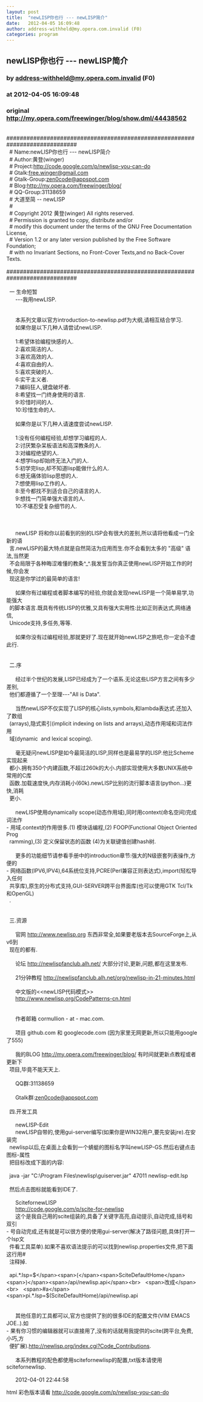 ```yaml
---
layout: post
title:  "newLISP你也行 --- newLISP简介"
date:   2012-04-05 16:09:48
author: address-withheld@my.opera.com.invalid (F0)
categories: program
---
```


## newLISP你也行 --- newLISP简介
### by address-withheld@my.opera.com.invalid (F0)
### at 2012-04-05 16:09:48
### original <http://my.opera.com/freewinger/blog/show.dml/44438562>

<span>  <span>#############################################################################</span><br>
  <span># </span><span>Name:newLISP你也行</span><span> </span><span>---</span><span> </span><span>newLISP简介</span><br>
  <span># </span><span>Author:黄登</span><span>(</span><span>winger</span><span>)</span><br>
  <span># </span><span>Project:http://code.google.com/p/newlisp-you-can-do</span><br>
  <span># </span><span>Gtalk:free.winger@gmail.com</span><br>
  <span># </span><span>Gtalk-Group:zen0code@appspot.com</span><br>
  <span># </span><span>Blog:http://my.opera.com/freewinger/blog/</span><br>
  <span># </span><span>QQ-Group:31138659</span><br>
  <span># 大道至简 </span><span>--</span><span> </span><span>newLISP</span><br>
  <span>#</span><br>
  <span># </span><span>Copyright</span><span> </span><span>2012</span><span> 黄登</span><span>(</span><span>winger</span><span>)</span><span> </span><span>All</span><span> </span><span>rights</span><span> </span><span>reserved.</span><br>
  <span># </span><span>Permission</span><span> </span><span>is</span><span> </span><span>granted</span><span> </span><span>to</span><span> </span><span>copy,</span><span> </span><span>distribute</span><span> </span><span>and/or</span><br>
  <span># </span><span>modify</span><span> </span><span>this</span><span> </span><span>document</span><span> </span><span>under</span><span> </span><span>the</span><span> </span><span>terms</span><span> </span><span>of</span><span> </span><span>the</span><span> </span><span>GNU</span><span> </span><span>Free</span><span> </span><span>Documentation</span><span> </span><span>License,</span><br>
  <span># </span><span>Version</span><span> </span><span>1.2</span><span> </span><span>or</span><span> </span><span>any</span><span> </span><span>later</span><span> </span><span>version</span><span> </span><span>published</span><span> </span><span>by</span><span> </span><span>the</span><span> </span><span>Free</span><span> </span><span>Software</span><span> </span><span>Foundation</span><span>;</span><br>
  <span># </span><span>with</span><span> </span><span>no</span><span> </span><span>Invariant</span><span> </span><span>Sections,</span><span> </span><span>no</span><span> </span><span>Front-Cover</span><span> </span><span>Texts,and</span><span> </span><span>no</span><span> </span><span>Back-Cover</span><span> </span><span>Texts.</span><br>
  <span>#############################################################################</span><br>
  <br>
  <span>一 生命短暂</span><br>
  <span>    </span><span>---我用newLISP.</span><br>
  <br>
  <br>
  <span>    本系列文章以官方</span><span>introduction-to-newlisp.pdf为大纲,请相互结合学习.</span><br>
  <span>    如果你是以下几种人请尝试</span><span>newLISP.</span><br>
  <br>
  <span>    </span><span>1:希望体验编程快感的人.</span><br>
  <span>    </span><span>2:喜欢简洁的人.</span><br>
  <span>    </span><span>3:喜欢高效的人.</span><br>
  <span>    </span><span>4:喜欢自由的人.</span><br>
  <span>    </span><span>5:喜欢突破的人.</span><br>
  <span>    </span><span>6:实干主义者.</span><br>
  <span>    </span><span>7:编码狂人,键盘破坏者.</span><br>
  <span>    </span><span>8:希望找一门终身使用的语言.</span><br>
  <span>    </span><span>9:珍惜时间的人.</span><br>
  <span>    </span><span>10:珍惜生命的人.</span><br>
  <br>
  <span>    如果你是以下几种人请速度尝试</span><span>newLISP.</span><br>
  <br>
  <span>    </span><span>1:没有任何编程经验,却想学习编程的人.</span><br>
  <span>    </span><span>2:讨厌繁杂呆板语法和高深教条的人.</span><br>
  <span>    </span><span>3:对编程绝望的人.</span><br>
  <span>    </span><span>4:想学lisp却始终无法入门的人.</span><br>
  <span>    </span><span>5:初学完lisp,却不知道lisp能做什么的人.</span><br>
  <span>    </span><span>6:想无痛体验lisp思想的人.</span><br>
  <span>    </span><span>7:想使用lisp工作的人.</span><br>
  <span>    </span><span>8:至今都找不到适合自己的语言的人.</span><br>
  <span>    </span><span>9:想找一门简单强大语言的人.</span><br>
  <span>    </span><span>10:不堪忍受复杂细节的人.</span><br>
  <br>
  <br>
  <br>
  <span>    </span><span>newLISP</span><span> 将和你以前看到的别的</span><span>LISP会有很大的差别,所以请将他看成一门全新的语</span><br>
  <span>言</span><span>.newLISP的最大特点就是自然简洁为应用而生.你不会看到太多的</span><span> </span><span>&quot;高级&quot;</span><span> 语法</span><span>,当然更</span><br>
  <span>不会局限于各种晦涩难懂的教条</span><span>^_^.我发誓当你真正使用newLISP开始工作的时候,你会发</span><br>
  <span>现这是你学过的最简单的语言</span><span>!</span><br>
  <br>
  <span>    如果你有过编程或者脚本编写的经验</span><span>,你就会发现newLISP是一个简单易学,功能强大</span><br>
  <span>的脚本语言</span><span>.既具有传统LISP的优雅,又具有强大实用性:比如正则表达式,网络通信,</span><br>
  <span>Unicode支持,多任务,等等.</span><br>
  <br>
  <span>    如果你没有过编程经验</span><span>,那就更好了.现在就开始newLISP之旅吧,你一定会不虚此行.</span><br>
  <br>
  <br>
  <span>二</span><span>.序</span><br>
  <br>
  <span>    经过半个世纪的发展</span><span>,LISP已经成为了一个语系.无论这些LISP方言之间有多少差别,</span><br>
  <span>他们都遵循了一个至理</span><span>---</span><span>&quot;</span><span>All</span><span> </span><span>is</span><span> </span><span>Data</span><span>&quot;</span><span>.</span><br>
  <br>
  <span>    当然</span><span>newLISP不仅实现了LISP的核心lists,symbols,和lambda表达式.还加入了数组</span><br>
  <span>(</span><span>arrays</span><span>)</span><span>,隐式索引</span><span>(</span><span>implicit</span><span> </span><span>indexing</span><span> </span><span>on</span><span> </span><span>lists</span><span> </span><span>and</span><span> </span><span>arrays</span><span>)</span><span>,动态作用域和词法作用</span><br>
  <span>域</span><span>(</span><span>dynamic</span><span>  </span><span>and</span><span> </span><span>lexical</span><span> </span><span>scoping</span><span>)</span><span>.</span><br>
  <br>
  <span>    毫无疑问</span><span>newLISP是如今最简洁的LISP,同样也是最易学的LISP.他比Scheme实现起来</span><br>
  <span>都小</span><span>.拥有350个内建函数,不超过260k的大小.内部实现使用大多数UNIX系统中常用的C库</span><br>
  <span>函数</span><span>.加载速度快,内存消耗小</span><span>(</span><span>60k</span><span>)</span><span>.newLISP比别的流行脚本语言</span><span>(</span><span>python...</span><span>)</span><span>更快</span><span>,消耗</span><br>
  <span>更小</span><span>.</span><br>
  <br>
  <span>    </span><span>newLISP使用dynamically</span><span> </span><span>scope</span><span>(</span><span>动态作用域</span><span>)</span><span>,同时用context</span><span>(</span><span>命名空间</span><span>)</span><span>完成词法作</span><br>
<span><span>- </span><span>用域</span><span>.context的作用很多.</span><span>(</span><span>1</span><span>)</span><span> 模块话编程</span><span>,</span><span>(</span><span>2</span><span>)</span><span> </span><span>FOOP</span><span>(</span><span>Functional</span><span> </span><span>Object</span><span> </span><span>Oriented</span><span> </span><span>Prog</span></span><br>
<span>  <span>ramming</span><span>)</span><span>,</span><span>(</span><span>3</span><span>)</span><span> 定义保留状态的函数 </span><span>(</span><span>4</span><span>)</span><span>为关联键值创建</span><span>hash树.</span><br></span>
  <br>
  <span>    更多的功能细节请参看手册中的</span><span>introduction章节:强大的N级嵌套列表操作,方便的</span><br>
<span><span>- </span><span>网络函数</span><span>(</span><span>IPV6,IPV4</span><span>)</span><span>,64系统位支持,PCRE</span><span>(</span><span>Perl兼容正则表达式</span><span>)</span><span>,import</span><span>(</span><span>轻松导入任何</span></span><br>
<span>  <span>共享库</span><span>)</span><span>,原生的分布式支持,GUI-SERVER跨平台界面库</span><span>(</span><span>也可以使用</span><span>GTK</span><span> </span><span>Tcl/Tk</span><span> 和</span><span>OpenGL</span><span>)</span><br></span>
  <span>.</span><br>
  <br>
  <br>
  <span>三</span><span>.资源</span><br>
  <br>
  <span>    官网 </span><span><a href="http://www.newlisp.org">http://www.newlisp.org</a></span><span> 东西非常全</span><span>,如果要老版本去SourceForge上,从v6到</span><br>
  <span>现在的都有</span><span>.</span><br>
  <br>
  <span>    论坛 </span><span><a href="http://newlispfanclub.alh.net/">http://newlispfanclub.alh.net/</a></span><span> 大部分讨论</span><span>,更新,问题,都在这里发布.</span><br>
  <br>
  <span>    </span><span>21分钟教程</span><span> </span><span><a href="http://newlispfanclub.alh.net/org/newlisp-in-21-minutes.html">http://newlispfanclub.alh.net/org/newlisp-in-21-minutes.html</a></span><br>
  <br>
  <span>    中文版的</span><span>&lt;&lt;newLISP代码模式&gt;&gt;</span><br>
  <span>    </span><span><a href="http://www.newlisp.org/CodePatterns-cn.html">http://www.newlisp.org/CodePatterns-cn.html</a></span><span> </span><br>
  <br>
  <br>
  <span>    作者邮箱 </span><span>cormullion</span><span> </span><span>-</span><span> </span><span>at</span><span> </span><span>-</span><span> </span><span>mac.com.</span><br>
  <br>
  <span>    项目 </span><span>github.com</span><span> 和 </span><span>googlecode.com</span><span> </span><span>(</span><span>因为家里无网更新</span><span>,所以只能用google了555</span><span>)</span><br>
  <br>
  <span>    我的</span><span>BLOG</span><span> </span><span><a href="http://my.opera.com/freewinger/blog/">http://my.opera.com/freewinger/blog/</a></span><span> 有时间就更新点教程或者更新下</span><br>
  <span>项目</span><span>,毕竟不能天天上.</span><br>
  <br>
  <span>    </span><span>QQ群:31138659</span><br>
  <br>
  <span>    </span><span>Gtalk群:zen0code@appspot.com</span><br>
  <br>
  <span>四</span><span>.开发工具</span><br>
  <br>
  <span>    </span><span>newLISP-Edit</span><br>
  <span>    </span><span>newLISP自带的,使用gui-server编写</span><span>(</span><span>如果你是</span><span>WIN32用户,要先安装jre</span><span>)</span><span>.在安装完</span><br>
  <span>newlisp以后,在桌面上会看到一个蜻蜓的图标名字叫newLISP-GS.然后右键点击图标-属性</span><br>
  <span>把目标改成下面的内容</span><span>:</span><br>
  <br>
  <span>java</span><span> </span><span>-jar</span><span> </span><span>&quot;C:\Program Files\newlisp\guiserver.jar&quot;</span><span> </span><span>47011</span><span> </span><span>newlisp-edit.lsp</span><br>
  <br>
  <span>然后点击图标就能看到</span><span>IDE了.</span><br>
  <br>
  <span>    </span><span>ScitefornewLISP</span><br>
  <span>    </span><span><a href="http://code.google.com/p/scite-for-newlisp">http://code.google.com/p/scite-for-newlisp</a></span><br>
  <span>    这个是我自己用的</span><span>scite组装的,具备了关键字高亮,自动提示,自动完成,括号和双引</span><br>
<span><span>- </span><span>号自动完成</span><span>,还有就是可以很方便的使用gui-server</span><span>(</span><span>解决了路径问题</span><span>,具体打开一个lsp文</span></span><br>
<span>  <span>件看工具菜单</span><span>)</span><span>.如果不喜欢语法提示的可以找到newlisp.properties文件,把下面这行用#</span><br></span>
  <span>注释掉</span><span>.</span><br>
  <br>
  <span>api.*.lsp=$</span><span>(</span><span>SciteDefaultHome</span><span>)</span><span>/api/newlisp.api</span><br>
  <span>改成</span><br>
  <span>#a</span><span>pi.*.lsp=$</span><span>(</span><span>SciteDefaultHome</span><span>)</span><span>/api/newlisp.api</span><br>
  <br>
  <br>
  <span>    其他任意的工具都可以</span><span>,官方也提供了别的很多IDE的配置文件</span><span>(</span><span>VIM</span><span> </span><span>EMACS</span><span> </span><span>JOE..</span><span>)</span><span>.如</span><br>
<span><span>- </span><span>果有你习惯的编辑器就可以直接用了</span><span>,没有的话就用我提供的scite</span><span>(</span><span>跨平台</span><span>,免费,小巧,方</span></span><br>
<span>  <span>便扩展</span><span>)</span><span>.<a href="http://newlisp.org/index.cgi?Code_Contributions">http://newlisp.org/index.cgi?Code_Contributions</a>.</span><br></span>
  <br>
  <span>    本系列教程的配色都使用</span><span>scitefornewlisp的配置,txt版本请使用scitefornewlisp.</span><br>
  <br>
  <span>    </span><span>2012-04-01</span><span> </span><span>22:44:58</span></span>

html 彩色版本请看 <a href="http://code.google.com/p/newlisp-you-can-do">http://code.google.com/p/newlisp-you-can-do</a>